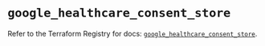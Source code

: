 # `google_healthcare_consent_store`

Refer to the Terraform Registry for docs: [`google_healthcare_consent_store`](https://registry.terraform.io/providers/hashicorp/google/6.39.0/docs/resources/healthcare_consent_store).
